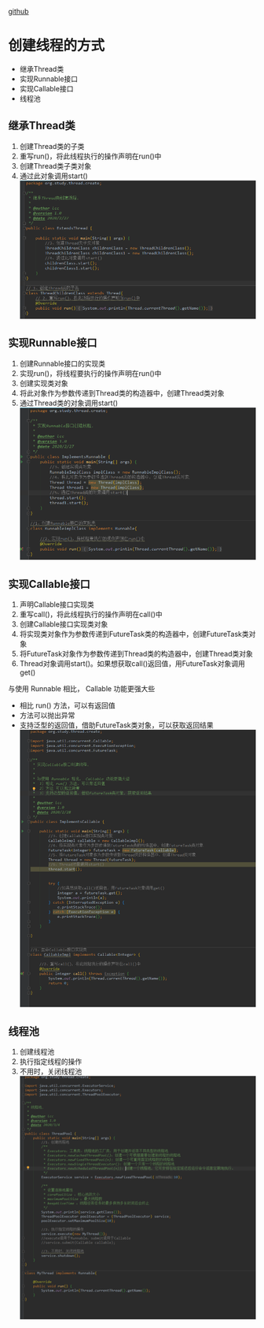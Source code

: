 [github](https://github.com/LccSmileToTheWorld/JavaSE_Study/tree/9c272981944ecb81ce2932d9fd3313129e760c7f/src/org/study/thread/create)

# 创建线程的方式
* 继承Thread类
* 实现Runnable接口
* 实现Callable接口
* 线程池
## 继承Thread类
1. 创建Thread类的子类
2. 重写run()，将此线程执行的操作声明在run()中
3. 创建Thread类子类对象
4. 通过此对象调用start()
![](.\5588_1.png)
## 实现Runnable接口
1. 创建Runnable接口的实现类
2. 实现run()，将线程要执行的操作声明在run()中
3. 创建实现类对象
4. 将此对象作为参数传递到Thread类的构造器中，创建Thread类对象
5. 通过Thread类的对象调用start()
![](.\5590_1.png)
## 实现Callable接口
1. 声明Callable接口实现类
2. 重写call()，将此线程执行的操作声明在call()中
3. 创建Callable接口实现类对象
4. 将实现类对象作为参数传递到FutureTask类的构造器中，创建FutureTask类对象
5. 将FutureTask对象作为参数传递到Thread类的构造器中，创建Thread类对象
6. Thread对象调用start()。如果想获取call()返回值，用FutureTask对象调用get()

与使用 Runnable 相比， Callable 功能更强大些
* 相比 run() 方法，可以有返回值
* 方法可以抛出异常
* 支持泛型的返回值，借助FutureTask类对象，可以获取返回结果
![](.\download.png)
## 线程池
1. 创建线程池
2. 执行指定线程的操作
3. 不用时，关闭线程池
![](.\5594_1.png)